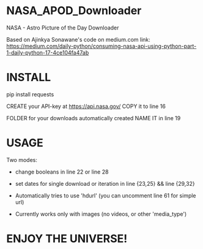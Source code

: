 # NASA_APOD_Downloader
NASA - Astro Picture of the Day Downloader

Based on Ajinkya Sonawane's code on medium.com
link: 
https://medium.com/daily-python/consuming-nasa-api-using-python-part-1-daily-python-17-4ce104fa47ab

# INSTALL
pip install requests

CREATE your API-key at https://api.nasa.gov/
COPY it to line 16

FOLDER for your downloads automatically created
NAME IT in line 19

# USAGE

Two modes: 
- change booleans in line 22 or line 28
- set dates for single download or iteration in line {23,25} && line {29,32}

- Automatically tries to use 'hdurl' (you can uncomment line 61 for simple url)
- Currently works only with images (no videos, or other 'media_type')

# ENJOY THE UNIVERSE!
